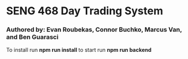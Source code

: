 # SENG 468 Day Trading System
### Authored by: Evan Roubekas, Connor Buchko, Marcus Van, and Ben Guarasci 

To install run **npm run install** to start run **npm run backend**